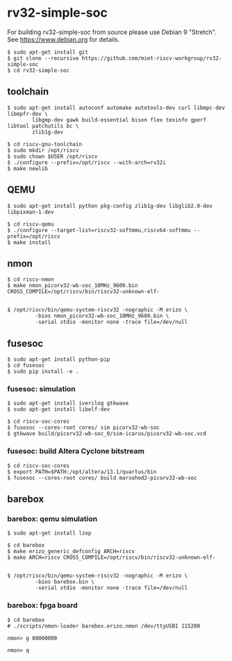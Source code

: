 rv32-simple-soc
===============

For building rv32-simple-soc from source please use Debian 9 "Stretch".
See https://www.debian.org for details.

```
$ sudo apt-get install git
$ git clone --recursive https://github.com/miet-riscv-workgroup/rv32-simple-soc
$ cd rv32-simple-soc
```


toolchain
---------

```
$ sudo apt-get install autoconf automake autotools-dev curl libmpc-dev libmpfr-dev \
        libgmp-dev gawk build-essential bison flex texinfo gperf libtool patchutils bc \
        zlib1g-dev

$ cd riscv-gnu-toolchain
$ sudo mkdir /opt/riscv
$ sudo chown $USER /opt/riscv
$ ./configure --prefix=/opt/riscv --with-arch=rv32i
$ make newlib
```


QEMU
----

```
$ sudo apt-get install python pkg-config zlib1g-dev libglib2.0-dev libpixman-1-dev

$ cd riscv-qemu
$ ./configure --target-list=riscv32-softmmu,riscv64-softmmu --prefix=/opt/riscv
$ make install
```


nmon
----

```
$ cd riscv-nmon
$ make nmon_picorv32-wb-soc_10MHz_9600.bin CROSS_COMPILE=/opt/riscv/bin/riscv32-unknown-elf-


$ /opt/riscv/bin/qemu-system-riscv32 -nographic -M erizo \
         -bios nmon_picorv32-wb-soc_10MHz_9600.bin \
         -serial stdio -monitor none -trace file=/dev/null
```


fusesoc
-------

```
$ sudo apt-get install python-pip
$ cd fusesoc
$ sudo pip install -e .
```

### fusesoc: simulation

```
$ sudo apt-get install iverilog gtkwave
$ sudo apt-get install libelf-dev

$ cd riscv-soc-cores
$ fusesoc --cores-root cores/ sim picorv32-wb-soc
$ gtkwave build/picorv32-wb-soc_0/sim-icarus/picorv32-wb-soc.vcd
```


### fusesoc: build Altera Cyclone bitstream

```
$ cd riscv-soc-cores
$ export PATH=$PATH:/opt/altera/13.1/quartus/bin
$ fusesoc --cores-root cores/ build marsohod2-picorv32-wb-soc
```


barebox
-------

### barebox: qemu simulation

```
$ sudo apt-get install lzop

$ cd barebox
$ make erizo_generic_defconfig ARCH=riscv
$ make ARCH=riscv CROSS_COMPILE=/opt/riscv/bin/riscv32-unknown-elf-


$ /opt/riscv/bin/qemu-system-riscv32 -nographic -M erizo \
         -bios barebox.bin \
         -serial stdio -monitor none -trace file=/dev/null
```

### barebox: fpga board

```
$ cd barebox
# ./scripts/nmon-loader barebox.erizo.nmon /dev/ttyUSB1 115200

nmon> g 80000000

nmon> q
```
